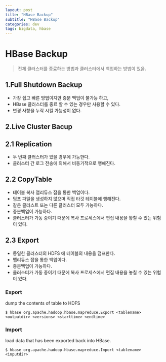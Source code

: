 ```yaml
---
layout: post
title: "HBase Backup"
subtitle: "HBase Backup"
categories: dev
tags: bigdata, hbase
---
```


HBase Backup 
============
> 전체 클러스터를 종료하는 방법과 클러스터에서 백업하는 방법이 있음.

1.Full Shutdown Backup
--------------------
* 가장 쉽고 빠른 방법이지만 증분 백업이 불가능 하고, 
* HBase 클러스터를 종료 할 수 있는 경우만 사용할 수 있다.
* 변경 사항을 누락 시킬 가능성이 없다.

2.Live Cluster Bacup
--------------------

## 2.1 Replication
* 두 번째 클러스터가 있을 경우에 가능한다.
* 클러스터 간 로그 전송에 의해서 비동기적으로 행해진다. 

## 2.2 CopyTable

* 테이블 복사 맵리듀스 잡을 통한 백업이다.
* 덤프 파일을 생성하지 않으며 직접 타깃 테이블에 행해진다.
* 같은 클러스트 또는 다른 클러스터 모두 가능하다.
* 증분백업이 가능하다.
* 클러스터가 가동 중이기 때문에 복사 프로세스에서 편집 내용을 놓칠 수 있는 위험이 있다.

## 2.3 Export

* 동일한 클러스터의 HDFS 에 테이블의 내용을 덤프한다.
* 맵리듀스 잡을 통한 백업이다.
* 증분백업이 가능하다.
* 클러스터가 가동 중이기 때문에 복사 프로세스에서 편집 내용을 놓칠 수 있는 위험이 있다.

### Export
dump the contents of table to HDFS
```
$ hbase org.apache.hadoop.hbase.mapreduce.Export <tablename> <outputdir> <versions> <starttime> <endtime>
```

### Import
load data that has been exported back into HBase.
```
$ hbase org.apache.hadoop.hbase.mapreduce.Import <tablename> <inputdir>
```

